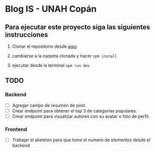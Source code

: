 # Blog IS - UNAH Copán

## Para ejecutar este proyecto siga las siguientes instrucciones

1. Clonar el repositorio desde [aquí](https://link-url-here.org).

2. cambiarse a la carpeta clonada y hacer `npm install`

3. ejecutar desde la terminal `npm run dev`

## TODO

### Backend

- [ ] Agregar campo de resumen de post.
- [ ] Crear endpoint para obtener el top 3 de categorías populares.
- [ ] Crear endpoint para visualizar autores con su avatar o foto de perfil. 
### Frontend

- [ ] Trabajar el skeleton para que tome el numero de elementos desde el backend